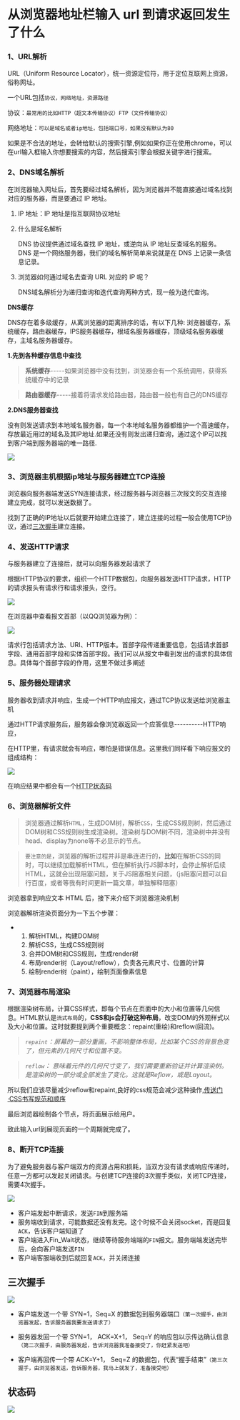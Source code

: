 # 从浏览器地址栏输入 url 到请求返回发生了什么

### 1、URL解析

URL（Uniform Resource Locator），统一资源定位符，用于定位互联网上资源，俗称网址。

一个URL包括`协议，网络地址，资源路径`

协议：`最常用的比如HTTP（超文本传输协议）FTP（文件传输协议）`

网络地址：`可以是域名或者ip地址，包括端口号，如果没有默认为80`

如果是不合法的地址，会转给默认的搜索引擎,例如如果你正在使用chrome，可以在url输入框输入你想要搜索的内容，然后搜索引擎会根据关键字进行搜索。

### 2、DNS域名解析

在浏览器输入网址后，首先要经过域名解析，因为浏览器并不能直接通过域名找到对应的服务器，而是要通过 IP 地址。

1. IP 地址：IP 地址是指互联网协议地址

2. 什么是域名解析
   
   DNS 协议提供通过域名查找 IP 地址，或逆向从 IP 地址反查域名的服务。
   DNS 是一个网络服务器，我们的域名解析简单来说就是在 DNS 上记录一条信息记录。

3. 浏览器如何通过域名去查询 URL 对应的 IP 呢？
   
   DNS域名解析分为递归查询和迭代查询两种方式，现一般为迭代查询。

**DNS缓存** 

DNS存在着多级缓存，从离浏览器的距离排序的话，有以下几种: 浏览器缓存，系统缓存，路由器缓存，IPS服务器缓存，根域名服务器缓存，顶级域名服务器缓存，主域名服务器缓存。

**1.先到各种缓存信息中查找**

> **系统缓存**-----如果浏览器中没有找到，浏览器会有一个系统调用，获得系统缓存中的记录

> **路由器缓存**-----接着将请求发给路由器，路由器一般也有自己的DNS缓存

**2.DNS服务器查找**

没有则发送请求到本地域名服务器，每一个本地域名服务器都维护一个高速缓存，存放最近用过的域名及其IP地址.如果还没有则发出递归查询，通过这个IP可以找到客户端到服务器端的唯一路径.

![](https://p1-jj.byteimg.com/tos-cn-i-t2oaga2asx/gold-user-assets/2019/8/19/16ca91c2e5059c3a~tplv-t2oaga2asx-watermark.awebp)

### 3、浏览器主机根据ip地址与服务器建立TCP连接

浏览器向服务器端发送SYN连接请求，经过服务器与浏览器三次报文的交互连接建立完成，就可以发送数据了。

找到了正确的IP地址以后就要开始建立连接了，建立连接的过程一般会使用TCP协议，通过[三次握手](#woshou)建立连接。

### 4、发送HTTP请求

与服务器建立了连接后，就可以向服务器发起请求了

根据HTTP协议的要求，组织一个HTTP数据包，向服务器发送HTTP请求，HTTP的请求报头有请求行和请求报头，空行。

![](https://p1-jj.byteimg.com/tos-cn-i-t2oaga2asx/gold-user-assets/2019/8/19/16ca92442fba516e~tplv-t2oaga2asx-watermark.awebp)

在浏览器中查看报文首部（以QQ浏览器为例）：

![](https://p1-jj.byteimg.com/tos-cn-i-t2oaga2asx/gold-user-assets/2019/8/19/16ca92711d3c352e~tplv-t2oaga2asx-watermark.awebp)

请求行包括请求方法、URI、HTTP版本。首部字段传递重要信息，包括请求首部字段、通用首部字段和实体首部字段。我们可以从报文中看到发出的请求的具体信息。具体每个首部字段的作用，这里不做过多阐述

### 5、服务器处理请求

服务器收到请求并响应，生成一个HTTP响应报文，通过TCP协议发送给浏览器主机

通过HTTP请求服务后，服务器会像浏览器返回一个应答信息----------HTTP响应，

在HTTP里，有请求就会有响应，哪怕是错误信息。这里我们同样看下响应报文的组成结构：

![](https://p1-jj.byteimg.com/tos-cn-i-t2oaga2asx/gold-user-assets/2019/8/19/16ca92a5ebf5c329~tplv-t2oaga2asx-watermark.awebp)

在响应结果中都会有一个[HTTP状态码](#zhuantaima)

### 6、浏览器解析文件

> 浏览器通过解析`HTML`，生成DOM树，解析`CSS`，生成CSS规则树，然后通过DOM树和CSS规则树生成渲染树。渲染树与DOM树不同，渲染树中并没有head、display为none等不必显示的节点。

> `要注意的是`，浏览器的解析过程并非是串连进行的，**比如**在解析CSS的同时，可以继续加载解析HTML，但在解析执行JS脚本时，会停止解析后续HTML，这就会出现阻塞问题，关于JS阻塞相关问题，（js阻塞问题可以自行百度，或者等我有时间更新一篇文章，单独解释阻塞）

浏览器拿到响应文本 HTML 后，接下来介绍下浏览器渲染机制

浏览器解析渲染页面分为一下五个步骤：

- 1. 解析HTML，构建DOM树
  2. 解析CSS，生成CSS规则树
  3. 合并DOM树和CSS规则，生成render树
  4. 布局render树（Layout/reflow），负责各元素尺寸、位置的计算
  5. 绘制render树（paint），绘制页面像素信息

### 7、浏览器布局渲染

根据渲染树布局，计算CSS样式，即每个节点在页面中的大小和位置等几何信息。HTML默认是`流式布局`的，**CSS和js会打破这种布局**，改变DOM的外观样式以及大小和位置。这时就要提到两个重要概念：repaint(重绘)和reflow(回流)。

> *`repaint`：屏幕的一部分重画，不影响整体布局，比如某个CSS的背景色变了，但元素的几何尺寸和位置不变。*

> *`reflow`： 意味着元件的几何尺寸变了，我们需要重新验证并计算渲染树。是渲染树的一部分或全部发生了变化。这就是Reflow，或是Layout。*

所以我们应该尽量减少reflow和repaint,良好的css规范会减少这种操作,[传送门·CSS书写规范和顺序](https://juejin.cn/post/6844903914110713869 "https://juejin.cn/post/6844903914110713869")

最后浏览器绘制各个节点，将页面展示给用户。

致此输入url到展现页面的一个周期就完成了。

### 8、断开TCP连接

为了避免服务器与客户端双方的资源占用和损耗，当双方没有请求或响应传递时，任意一方都可以发起关闭请求。与创建TCP连接的3次握手类似，关闭TCP连接，需要4次握手。

![](https://p1-jj.byteimg.com/tos-cn-i-t2oaga2asx/gold-user-assets/2019/8/19/16ca92cf4bfb6ca1~tplv-t2oaga2asx-watermark.awebp)

- 客户端发起中断请求，发送`FIN`到服务端
- 服务端收到请求，可能数据还没有发完。这个时候不会关闭socket，而是回复`ACK`，告诉客户端知道了
- 客户端进入Fin_Wait状态，继续等待服务端端的`FIN`报文。服务端端发送完毕后，会向客户端发送`FIN`
- 客户端客服端收到后就回复`ACK`，并关闭连接

## 三次握手

![](https://p1-jj.byteimg.com/tos-cn-i-t2oaga2asx/gold-user-assets/2019/2/27/1692e4385f72aae4~tplv-t2oaga2asx-watermark.awebp)

- 客户端发送一个带 SYN=1，Seq=X 的数据包到服务器端口`（第一次握手，由浏览器发起，告诉服务器我要发送请求了）`

- 服务器发回一个带 SYN=1， ACK=X+1， Seq=Y 的响应包以示传达确认信息`（第二次握手，由服务器发起，告诉浏览器我准备接受了，你赶紧发送吧）`

- 客户端再回传一个带 ACK=Y+1， Seq=Z 的数据包，代表“握手结束”`（第三次握手，由浏览器发送，告诉服务器，我马上就发了，准备接受吧）`

## 状态码

![](https://p1-jj.byteimg.com/tos-cn-i-t2oaga2asx/gold-user-assets/2019/8/19/16ca92b2e80b9747~tplv-t2oaga2asx-watermark.awebp)
